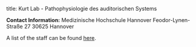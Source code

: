 title: Kurt Lab - Pathophysiologie des auditorischen Systems

**Contact Information:**
Medizinische Hochschule Hannover
Feodor-Lynen-Straße 27
30625 Hannover

A list of the staff can be found [here](/kurt/staff).
